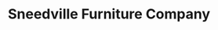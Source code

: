 ---
title: "Sneedville Furniture Company"
url: /sneedville/sneedville-furniture-company/
shop: furniture
---